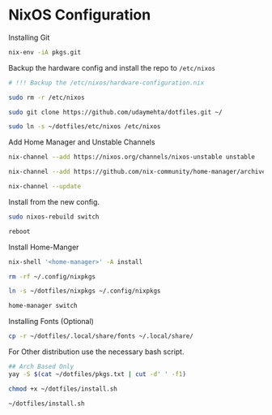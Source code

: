 # NixOS Configuration

Installing Git
```bash
nix-env -iA pkgs.git
```

Backup the hardware config and install the repo to `/etc/nixos`
```bash
# !!! Backup the /etc/nixos/hardware-configuration.nix

sudo rm -r /etc/nixos

sudo git clone https://github.com/udaymehta/dotfiles.git ~/

sudo ln -s ~/dotfiles/etc/nixos /etc/nixos
```

Add Home Manager and Unstable Channels
```bash
nix-channel --add https://nixos.org/channels/nixos-unstable unstable

nix-channel --add https://github.com/nix-community/home-manager/archive/release-22.05.tar.gz home-manager

nix-channel --update
```

Install from the new config.

```bash
sudo nixos-rebuild switch

reboot
```

Install Home-Manger
```bash
nix-shell '<home-manager>' -A install

rm -rf ~/.config/nixpkgs

ln -s ~/dotfiles/nixpkgs ~/.config/nixpkgs

home-manager switch
```

Installing Fonts (Optional)
```bash
cp -r ~/dotfiles/.local/share/fonts ~/.local/share/
```

For Other distribution use the necessary bash script.
```bash
## Arch Based Only
yay -S $(cat ~/dotfiles/pkgs.txt | cut -d' ' -f1)

chmod +x ~/dotfiles/install.sh

~/dotfiles/install.sh
```